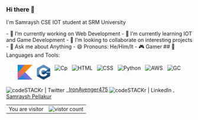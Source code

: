 ### Hi there 👋  
I'm Samraysh CSE IOT student at SRM University

<!--
**Ironavenger475/Ironavenger475** is a ✨ _special_ ✨ repository because its `README.md` (this file) appears on your GitHub profile.--!>



 
 - 🔭 I’m currently working on Web Development 
 - 🌱 I’m currently learning IOT and Game Development 
 - 👯 I’m looking to collaborate on interesting projects
 - 💬 Ask me about Anything 
 - 😄 Pronouns: He/Him/It
 - 🎮 Gamer 




## 🧰 Languages and Tools:

<p align="center">
<img src="https://github.com/Ironavenger475/Ironavenger475/blob/main/1024px-Kotlin-logo.svg.png" alt="Kotlin" height="40" style="vertical-align:top; margin:4px">
<img src="https://github.com/Ironavenger475/Ironavenger475/blob/main/99f887833c475448723d3c9ac16c179b.png" alt="Cpp" height="40" style="vertical-align:top; margin:4px">
<img src="https://github.com/Ironavenger475/Ironavenger475/Swetha126/blob/main/c-programming-569564.png" alt="Cp" height="40" style="vertical-align:top; margin:4px">
<img src="https://github.com/Ironavenger475/Ironavenger475/Swetha126/blob/main/html.png" alt="HTML" height="40" style="vertical-align:top; margin:4px">
<img src="https://github.com/Ironavenger475/Ironavenger475/Swetha126/blob/main/css.png" alt="CSS" height="40" style="vertical-align:top; margin:4px">
<img src="https://github.com/Ironavenger475/Ironavenger475/Swetha126/blob/main/Picture1.png" alt="Python" height="40" style="vertical-align:top; margin:4px">
<img src="https://github.com/Ironavenger475/Ironavenger475/Swetha126/blob/main/Picture3.png" alt="AWS" height="40" style="vertical-align:top; margin:4px">
<img src="https://github.com/Ironavenger475/Ironavenger475/Swetha126/blob/main/Picture2.png" alt="GC" height="40" style="vertical-align:top; margin:4px">
</p>

<img align="center" alt="codeSTACKr | Twitter" width="22px" src="https://cdn.jsdelivr.net/npm/simple-icons@v3/icons/twitter.svg" /> <a href="https://twitter.com/IronAvenger475"> &nbsp; IronAvenger475</a> 

<img align="center" alt="codeSTACKr | LinkedIn" width="22px" src="https://cdn.jsdelivr.net/npm/simple-icons@v3/icons/linkedin.svg" /> <a href="https://www.linkedin.com/in/samraysh-pellakur-8223255a/"> &nbsp; Samraysh Pellakur</a> 

<div align="center">

<table>
   <tr>
    <td>You are visitor</td>
    <td><img src="https://profile-counter.glitch.me/Ironavenger475/count.svg" alt="vistor count" height="50" /></td>
   </tr>
  </table>


</div></p>
